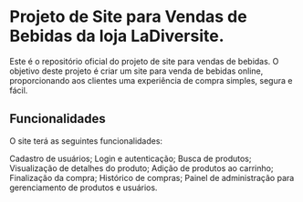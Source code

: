 # Projeto de Site para Vendas de Bebidas da loja LaDiversite.

Este é o repositório oficial do projeto de site para vendas de bebidas. O objetivo deste projeto é criar um site para venda de bebidas online, proporcionando aos clientes uma experiência de compra simples, segura e fácil.


## Funcionalidades
O site terá as seguintes funcionalidades:

Cadastro de usuários;
Login e autenticação;
Busca de produtos;
Visualização de detalhes do produto;
Adição de produtos ao carrinho;
Finalização da compra;
Histórico de compras;
Painel de administração para gerenciamento de produtos e usuários.
